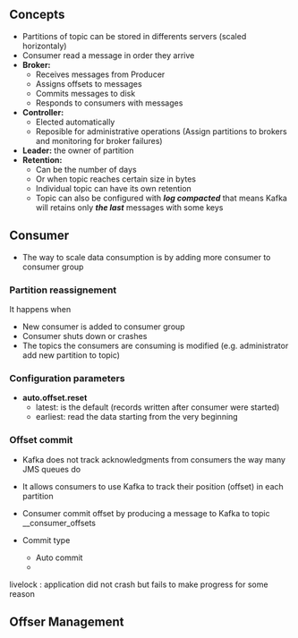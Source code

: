 ## Concepts 
* Partitions of topic can be stored in differents servers (scaled horizontaly)
* Consumer read a message in order they arrive 
* **Broker:** 
    * Receives messages from Producer 
    * Assigns offsets to messages 
    * Commits messages to disk 
    * Responds to consumers with messages
* **Controller:** 
    * Elected automatically 
    * Reposible for administrative operations (Assign partitions to brokers and monitoring for broker failures)
* **Leader:** the owner of partition 
* **Retention:** 
    * Can be the number of days 
    * Or when topic reaches certain size in bytes  
    * Individual topic can have its own retention 
    * Topic can also be configured with ***log compacted*** that means Kafka will retains only ***the last*** messages with some keys 

## Consumer 

* The way to scale data consumption is by adding more consumer to consumer group 

### Partition reassignement
It happens when 
* New consumer is added to consumer group 
* Consumer shuts down or crashes 
* The topics the consumers are consuming is modified (e.g. administrator add new partition to topic)

### Configuration parameters 
* **auto.offset.reset** 
    * latest: is the default (records written after consumer were started)
    * earliest: read the data starting from the very beginning 

### Offset commit

* Kafka does not track acknowledgments from consumers the way many JMS queues do
* It allows consumers to use Kafka to track their position (offset) in each partition
* Consumer commit offset by producing a message to Kafka to topic __consumer_offsets

* Commit type
    * Auto commit 
    * 

livelock : application did not crash but fails to make progress for some reason 


## Offser Management





